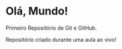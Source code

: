 # Olá, Mundo!
 Primeiro Repositório de Git e GitHub.

 Repositório criado durante uma aula ao vivo!
